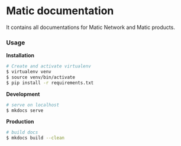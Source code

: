 # Matic documentation

It contains all documentations for Matic Network and Matic products.

### Usage

**Installation**

```bash
# Create and activate virtualenv
$ virtualenv venv
$ source venv/bin/activate
$ pip install -r requirements.txt
```

**Development**

```bash
# serve on localhost
$ mkdocs serve
```

**Production**

```bash
# build docs
$ mkdocs build --clean
```
